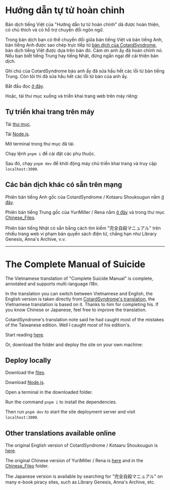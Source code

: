 
# Hướng dẫn tự tử hoàn chỉnh

Bản dịch tiếng Việt của "Hướng dẫn tự tử hoàn chỉnh" dã được hoàn thiện, có chú thích và có hỗ trợ chuyển đổi ngôn ngữ.

Trong bản dịch bạn có thể chuyển đổi giữa bản tiếng Việt và bản tiếng Anh, bản tiếng Anh được sao chép trực tiếp từ [bản dịch của CotardSyndrome](https://github.com/CotardSyndrome/CompleteSuicideManual-En), bản dịch tiếng Việt được dựa trên bản đó. Cảm ơn anh ấy đã hoàn chỉnh nó. Nếu bạn biết tiếng Trung hay tiếng Nhật, đừng ngần ngại để cải thiện bản dịch.

Ghi chú của CotardSyndrome bảo anh ấy đã sửa hầu hết các lỗi từ bản tiếng Trung. Còn tôi thì đã sửa hầu hết các lỗi từ bản của anh ấy.

Bắt đầu đọc [ở đây](https://complete-suicide-manual.vercel.app).

Hoặc, tải thư mục xuống và triển khai trang web trên máy riêng:

## Tự triển khai trang trên máy

Tải [thư mục](https://github.com/Yapper689/CompleteSuicideManual-VN/archive/refs/tags/Files.zip).

Tải [Node.js](https://nodejs.org/en).

Mở terminal trong thư mục đã tải.

Chạy lệnh `pnpm i` để cài đặt các phụ thuộc.

Sau đó, chạy `pnpm dev` để khởi động máy chủ triển khai trang và truy cập `localhost:3000`.

## Các bản dịch khác có sẵn trên mạng

Phiên bản tiếng Anh gốc của CotardSyndrome / Kotaaru Shoukougun nằm [ở đây](https://github.com/CotardSyndrome/CompleteSuicideManual-En).

Phiên bản tiếng Trung gốc của YuriMiller / Rena nằm [ở đây](https://github.com/YuriMiller/CompleteSuicideManual-Zh_CN) và trong thư mục [Chinese_Files](Chinese_Files).

Phiên bản tiếng Nhật có sẵn bằng cách tìm kiếm "完全自殺マニュアル" trên nhiều trang web vi phạm bản quyền sách điện tử, chẳng hạn như Library Genesis, Anna's Archive, v.v.

---

# The Complete Manual of Suicide

The Vietnamese translation of "Complete Suicide Manual" is complete, annotated and supports multi-language i18n.

In the translation you can switch between Vietnamese and English, the English version is taken directly from [CotardSyndrome's translation](https://github.com/CotardSyndrome/CompleteSuicideManual-En), the Vietnamese translation is based on it. Thanks to him for completing his. If you know Chinese or Japanese, feel free to improve the translation.

CotardSyndrome's translation note said he had caught most of the mistakes of the Taiwanese edition. Well I caught most of his edition's.

Start reading [here](https://complete-suicide-manual.vercel.app).

Or, download the folder and deploy the site on your own machine:

## Deploy locally

Download the [files](https://github.com/Yapper689/CompleteSuicideManual-VN/archive/refs/tags/Files.zip).

Download [Node.js](https://nodejs.org/en).

Open a terminal in the downloaded folder.

Run the command `pnpm i` to install the dependencies.

Then run `pnpm dev` to start the site deployment server and visit `localhost:3000`.

## Other translations available online

The original English version of CotardSyndrome / Kotaaru Shoukougun is [here](https://github.com/CotardSyndrome/CompleteSuicideManual-En).

The original Chinese version of YuriMiller / Rena is [here](https://github.com/YuriMiller/CompleteSuicideManual-Zh_CN) and in the [Chinese_Files](Chinese_Files) folder.

The Japanese version is available by searching for "完全自殺マニュアル" on many e-book piracy sites, such as Library Genesis, Anna's Archive, etc.
